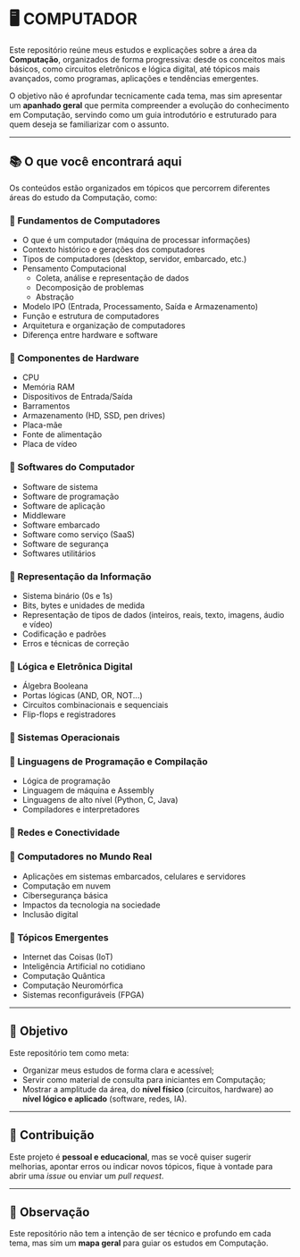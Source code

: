 # 🖥️ COMPUTADOR  

Este repositório reúne meus estudos e explicações sobre a área da **Computação**, organizados de forma progressiva: desde os conceitos mais básicos, como circuitos eletrônicos e lógica digital, até tópicos mais avançados, como programas, aplicações e tendências emergentes.  

O objetivo não é aprofundar tecnicamente cada tema, mas sim apresentar um **apanhado geral** que permita compreender a evolução do conhecimento em Computação, servindo como um guia introdutório e estruturado para quem deseja se familiarizar com o assunto.  

---

## 📚 O que você encontrará aqui  

Os conteúdos estão organizados em tópicos que percorrem diferentes áreas do estudo da Computação, como:  

### 🔹 Fundamentos de Computadores  
- O que é um computador (máquina de processar informações)  
- Contexto histórico e gerações dos computadores  
- Tipos de computadores (desktop, servidor, embarcado, etc.)  
- Pensamento Computacional  
  - Coleta, análise e representação de dados  
  - Decomposição de problemas  
  - Abstração  
- Modelo IPO (Entrada, Processamento, Saída e Armazenamento)  
- Função e estrutura de computadores  
- Arquitetura e organização de computadores  
- Diferença entre hardware e software  

### 🔹 Componentes de Hardware  
- CPU  
- Memória RAM  
- Dispositivos de Entrada/Saída  
- Barramentos  
- Armazenamento (HD, SSD, pen drives)  
- Placa-mãe  
- Fonte de alimentação  
- Placa de vídeo  

### 🔹 Softwares do Computador  
- Software de sistema  
- Software de programação  
- Software de aplicação  
- Middleware  
- Software embarcado  
- Software como serviço (SaaS)  
- Software de segurança  
- Softwares utilitários  

### 🔹 Representação da Informação  
- Sistema binário (0s e 1s)  
- Bits, bytes e unidades de medida  
- Representação de tipos de dados (inteiros, reais, texto, imagens, áudio e vídeo)  
- Codificação e padrões  
- Erros e técnicas de correção  

### 🔹 Lógica e Eletrônica Digital  
- Álgebra Booleana  
- Portas lógicas (AND, OR, NOT...)  
- Circuitos combinacionais e sequenciais  
- Flip-flops e registradores  

### 🔹 Sistemas Operacionais  

### 🔹 Linguagens de Programação e Compilação  
- Lógica de programação  
- Linguagem de máquina e Assembly  
- Linguagens de alto nível (Python, C, Java)  
- Compiladores e interpretadores  

### 🔹 Redes e Conectividade  

### 🔹 Computadores no Mundo Real  
- Aplicações em sistemas embarcados, celulares e servidores  
- Computação em nuvem  
- Cibersegurança básica  
- Impactos da tecnologia na sociedade  
- Inclusão digital  

### 🔹 Tópicos Emergentes  
- Internet das Coisas (IoT)  
- Inteligência Artificial no cotidiano  
- Computação Quântica  
- Computação Neuromórfica  
- Sistemas reconfiguráveis (FPGA)  

---

## 🚀 Objetivo  

Este repositório tem como meta:  
- Organizar meus estudos de forma clara e acessível;  
- Servir como material de consulta para iniciantes em Computação;  
- Mostrar a amplitude da área, do **nível físico** (circuitos, hardware) ao **nível lógico e aplicado** (software, redes, IA).  

---

## 🤝 Contribuição  

Este projeto é **pessoal e educacional**, mas se você quiser sugerir melhorias, apontar erros ou indicar novos tópicos, fique à vontade para abrir uma *issue* ou enviar um *pull request*.  

---

## 📌 Observação  

Este repositório não tem a intenção de ser técnico e profundo em cada tema, mas sim um **mapa geral** para guiar os estudos em Computação.  
